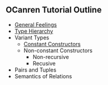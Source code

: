 ## OCanren Tutorial Outline

- [General Feelings](./helloWorld)
- [Type Hierarchy](./helloWorld2)  
- Variant Types
  - [Constant Constructors](./weekdays)  
  - Non-constant Constructors
    - Non-recursive
    - Recusive 
- Pairs and Tuples
- Semantics of Relations

